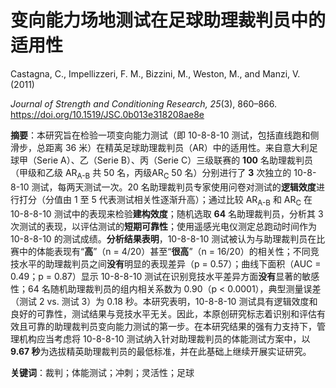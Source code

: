 # 变向能力场地测试在足球助理裁判员中的适用性

Castagna, C., Impellizzeri, F. M., Bizzini, M., Weston, M., and Manzi, V. (2011)

*Journal of Strength and Conditioning Research, 25*(3), 860–866. <https://doi.org/10.1519/JSC.0b013e318208ae8e>

**摘要**：本研究旨在检验一项变向能力测试（即 10-8-8-10 测试，包括直线跑和侧滑步，总距离 36 米）在精英足球助理裁判员（AR）中的适用性。来自意大利足球甲（Serie A）、乙（Serie B）、丙（Serie C）三级联赛的 **100** 名助理裁判员（甲级和乙级 AR<sub>A-B</sub> 共 50 名，丙级AR<sub>C</sub> 50 名）分别进行了 **3** 次独立的 10-8-8-10 测试，每两天测试一次。20 名助理裁判员专家使用问卷对测试的**逻辑效度**进行打分（分值由 1 至 5 代表测试相关性逐渐升高）；通过比较 AR<sub>A-B</sub> 和 AR<sub>C</sub> 在 10-8-8-10 测试中的表现来检验**建构效度**；随机选取 **64** 名助理裁判员，分析其 3 次测试的表现，以评估测试的**短期可靠性**；使用遥感光电仪测定总跑动时间作为 10-8-8-10 的测试成绩。**分析结果表明**，10-8-8-10 测试被认为与助理裁判员在比赛中的体能表现有“**高**”（n = 4/20）甚至“**很高**”（n = 16/20）的相关性；不同竞技水平的助理裁判员之间**没有**明显的表现差异（p = 0.57）；曲线下面积（AUC = 0.49；p = 0.87）显示 10-8-8-10 测试在识别竞技水平差异方面**没有**显著的敏感性；64 名随机助理裁判员的组内相关系数为 0.90（p < 0.0001），典型测量误差（测试 2 vs. 测试 3）为 0.18 秒。本研究表明，10-8-8-10 测试具有逻辑效度和良好的可靠性，测试结果与竞技水平无关。因此，本原创研究标志着识别和评估有效且可靠的助理裁判员变向能力测试的第一步。在本研究结果的强有力支持下，管理机构应当考虑将 10-8-8-10 测试纳入针对助理裁判员的体能测试方案中，以 **9.67 秒**为选拔精英助理裁判员的最低标准，并在此基础上继续开展实证研究。

**关键词**：裁判；体能测试；冲刺；灵活性；足球

